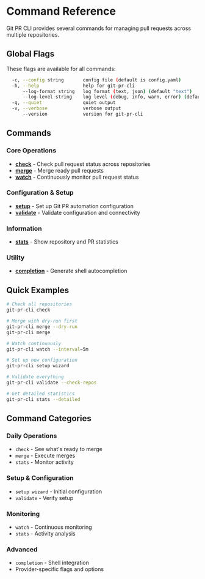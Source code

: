 # Command Reference

Git PR CLI provides several commands for managing pull requests across multiple repositories.

## Global Flags

These flags are available for all commands:

```bash
  -c, --config string       config file (default is config.yaml)
  -h, --help                help for git-pr-cli
      --log-format string   log format (text, json) (default "text")
      --log-level string    log level (debug, info, warn, error) (default "info")
  -q, --quiet               quiet output
  -v, --verbose             verbose output
      --version             version for git-pr-cli
```

## Commands

### Core Operations

- **[check](check.md)** - Check pull request status across repositories
- **[merge](merge.md)** - Merge ready pull requests
- **[watch](watch.md)** - Continuously monitor pull request status

### Configuration & Setup

- **[setup](setup.md)** - Set up Git PR automation configuration
- **[validate](validate.md)** - Validate configuration and connectivity

### Information

- **[stats](stats.md)** - Show repository and PR statistics

### Utility

- **[completion](completion.md)** - Generate shell autocompletion

## Quick Examples

```bash
# Check all repositories
git-pr-cli check

# Merge with dry-run first
git-pr-cli merge --dry-run
git-pr-cli merge

# Watch continuously
git-pr-cli watch --interval=5m

# Set up new configuration
git-pr-cli setup wizard

# Validate everything
git-pr-cli validate --check-repos

# Get detailed statistics
git-pr-cli stats --detailed
```

## Command Categories

### **Daily Operations**

- `check` - See what's ready to merge
- `merge` - Execute merges
- `stats` - Monitor activity

### **Setup & Configuration**

- `setup wizard` - Initial configuration
- `validate` - Verify setup

### **Monitoring**

- `watch` - Continuous monitoring
- `stats` - Activity analysis

### **Advanced**

- `completion` - Shell integration
- Provider-specific flags and options
